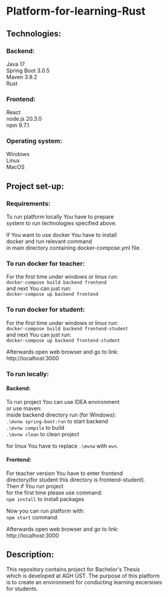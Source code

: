 # Platform-for-learning-Rust

## Technologies:

### Backend:
Java 17\
Spring Boot 3.0.5\
Maven 3.9.2\
Rust

### Frontend:
React\
node.js 20.3.0\
npm 9.7.1

### Operating system:
Windows\
Linux\
MacOS

## Project set-up:

### Requirements:
To run platform locally You have to prepare\
system to run technologies specified above.

If You want to use docker You have to install\
docker and run relevant command\
in main directory containing docker-compose.yml file.

### To run docker for teacher:
For the first time under windows or linux run:\
`docker-compose build backend frontend`\
and next You can just run:\
`docker-compose up backend frontend`

### To run docker for student:
For the first time under windows or linux run:\
`docker-compose build backend frontend-student`\
and next You can just run:\
`docker-compose up backend frontend-student`

Afterwards open web browser and go to link:\
http://localhost:3000

### To run locally:

#### Backend:
To run project You can use IDEA environment\
or use maven:\
inside backend directory run (for Windows):\
`.\mvnw spring-boot:run` to start backend\
`.\mvnw compile` to build\
`.\mvnw clean` to clean project

for linux You have to replace `.\mvnw` with `mvn`.

#### Frontend:
For teacher version You have to enter frontend\
directory(for student this directory is frontend-student).\
Then if You run project\
for the first time please use command:\
`npm install` to install packages

Now you can run platform with:\
`npm start` command.

Afterwards open web browser and go to link:\
http://localhost:3000

## Description:
This repository contains project for Bachelor's Thesis\
which is developed at AGH UST. The purpose of this platform\
is to create an environment for conducting learning excersises\
for students.
